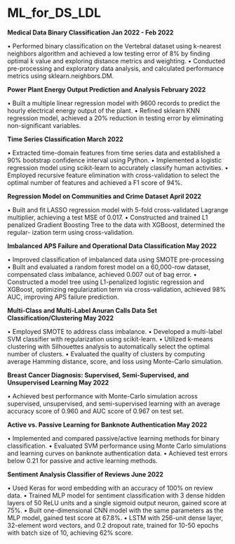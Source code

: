 # ML_for_DS_LDL


**Medical Data Binary Classification Jan 2022 - Feb 2022**

• Performed binary classification on the Vertebral dataset using k-nearest neighbors algorithm and achieved a low
testing error of 8% by finding optimal k value and exploring distance metrics and weighting.
• Conducted pre-processing and exploratory data analysis, and calculated performance metrics using sklearn.neighbors.DM.


**Power Plant Energy Output Prediction and Analysis February 2022**

• Built a multiple linear regression model with 9600 records to predict the hourly electrical energy output of the plant.
• Refined sklearn KNN regression model, achieved a 20% reduction in testing error by eliminating non-significant variables.


**Time Series Classification March 2022**

• Extracted time-domain features from time series data and established a 90% bootstrap confidence interval using Python.
• Implemented a logistic regression model using scikit-learn to accurately classify human activities.
• Employed recursive feature elimination with cross-validation to select the optimal number of features and achieved a
F1 score of 94%.


**Regression Model on Communities and Crime Dataset April 2022**

• Built and fit LASSO regression model with 5-fold cross-validated Lagrange multiplier, achieving a test MSE of 0.017.
• Constructed and trained L1 penalized Gradient Boosting Tree to the data with XGBoost, determined the regular-
ization term using cross-validation.


**Imbalanced APS Failure and Operational Data Classification May 2022**

• Improved classification of imbalanced data using SMOTE pre-processing
• Built and evaluated a random forest model on a 60,000-row dataset, compensated class imbalance, achieved 0.007 out
of bag error.
• Constructed a model tree using L1-penalized logistic regression and XGBoost, optimizing regularization term via
cross-validation, achieved 98% AUC, improving APS failure prediction.


**Multi-Class and Multi-Label Anuran Calls Data Set Classification/Clustering May 2022**

• Employed SMOTE to address class imbalance.
• Developed a multi-label SVM classifier with regularization using scikit-learn.
• Utilized k-means clustering with Silhouettes analysis to automatically select the optimal number of clusters.
• Evaluated the quality of clusters by computing average Hamming distance, score, and loss using Monte-Carlo simulation.


**Breast Cancer Diagnosis: Supervised, Semi-Supervised, and Unsupervised Learning May 2022**

• Achieved best performance with Monte-Carlo simulation across supervised, unsupervised, and semi-supervised learning
with an average accuracy score of 0.960 and AUC score of 0.967 on test set.


**Active vs. Passive Learning for Banknote Authentication May 2022**

• Implemented and compared passive/active learning methods for binary classification.
• Evaluated SVM performance using Monte Carlo simulations and learning curves on banknote authentication data.
• Achieved test errors below 0.21 for passive and active learning methods.


**Sentiment Analysis Classifier of Reviews June 2022**

• Used Keras for word embedding with an accuracy of 100% on review data.
• Trained MLP model for sentiment classification with 3 dense hidden layers of 50 ReLU units and a single sigmoid output
neuron, gained score at 75%.
• Built one-dimensional CNN model with the same parameters as the MLP model, gained test score at 67.8%.
• LSTM with 256-unit dense layer, 32-element word vectors, and 0.2 dropout rate, trained for 10-50 epochs with batch size
of 10, achieving 62% score.
